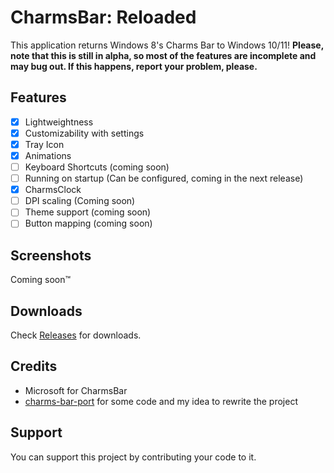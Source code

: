 # CharmsBar: Reloaded
This application returns Windows 8's Charms Bar to Windows 10/11!
**Please, note that this is still in alpha, so most of the features are incomplete and may bug out. If this happens, report your problem, please.**

## Features
- [X] Lightweightness
- [X] Customizability with settings
- [X] Tray Icon
- [x] Animations
- [ ] Keyboard Shortcuts (coming soon)
- [ ] Running on startup (Can be configured, coming in the next release)
- [X] CharmsClock
- [ ] DPI scaling (Coming soon)
- [ ] Theme support (coming soon)
- [ ] Button mapping (coming soon)

## Screenshots
Coming soon™

## Downloads
Check <a href="https://github.com/Sub-Bubble/CharmsBarReloaded/releases">Releases</a> for downloads.

## Credits
- Microsoft for CharmsBar
- <a href="https://github.com/Icepenguins101/charms-bar-port">charms-bar-port</a> for some code and my idea to rewrite the project

## Support
You can support this project by contributing your code to it.